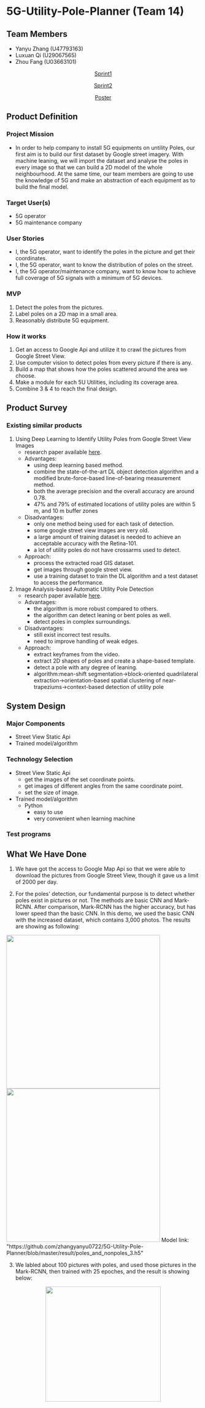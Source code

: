 # 5G-Utility-Pole-Planner (Team 14)

## Team Members

- Yanyu Zhang (U47793163)
- Luxuan Qi (U29067565)
- Zhou Fang (U03663101)

<p align="center">
  <a href="https://docs.google.com/presentation/d/1qWq742s4NI8pn1bmFl8gep5iJmCOW43pqanhG7Z6wek/edit?usp=sharing">Sprint1</a>
</p>

<p align="center">
  <a href="https://docs.google.com/presentation/d/1_AwGJDqD3ICkyTWdblvogblYmDKTAUlKJ4mJW6xaTWo/edit?usp=sharing">Sprint2</a>
</p>

<p align="center">
  <a href="https://github.com/zhangyanyu0722/5G-Utility-Pole-Planner/blob/master/result/A1_14.pdf">Poster</a>
</p>



## Product Definition

### Project Mission
- In order to help company to install 5G equipments on untility Poles, our first aim is to build our first dataset by Google street imagery. With machine leaning, we will import the dataset and analyse the poles in every image so that we can build a 2D model of the whole neighbourhood. At the same time, our team members are going to use the knowledge of 5G and make an abstraction of each equipment as to build the final model.

### Target User(s)
- 5G operator
- 5G maintenance company

### User Stories

- I, the 5G operator, want to identify the poles in the picture and get their coordinates.
- I, the 5G operator, want to know the distribution of poles on the street.
- I, the 5G operator/maintenance company, want to know how to achieve full coverage of 5G signals with a minimum of 5G devices.

### MVP

1. Detect the poles from the pictures.
2. Label poles on a 2D map in a small area.
3. Reasonably distribute 5G equipment.

### How it works

1. Get an access to Google Api and utilize it to crawl the pictures from Google Street View. 
2. Use computer vision to detect poles from every picture if there is any.
3. Build a map that shows how the poles scattered around the area we choose.
4. Make a module for each 5U Utilities, including its coverage area.
5. Combine 3 & 4 to reach the final design.

## Product Survey

### Existing similar products
1. Using Deep Learning to Identify Utility Poles from Google Street View Images
   - research paper available [here](https://github.com/zhangyanyu0722/5G-Utility-Pole-Planner/blob/lqi/thesis_pole.pdf).
   - Advantages:
      - using deep learning based method.
      - combine the state-of-the-art DL object detection algorithm and a modified brute-force-based line-of-bearing measurement method.
      - both the average precision and the overall accuracy are around 0.78.
      - 47% and 79% of estimated locations of utility poles are within 5 m, and 10 m buffer zones
   - Disadvantages:
      - only one method being used for each task of detection.
      - some google street view images are very old.
      - a large amount of training dataset is needed to achieve an acceptable accuracy with the Retina-101.
      - a lot of utility poles do not have crossarms used to detect.
   - Approach:
      - process the extracted road GIS dataset.
      - get images through google street view.
      - use a training dataset to train the DL algorithm and a test dataset to access the performance.
2. Image Analysis-based Automatic Utility Pole Detection
   - research paper available [here](https://github.com/zhangyanyu0722/5G-Utility-Pole-Planner/blob/lqi/paper.pdf).
   - Advantages:
      - the algorithm is more robust compared to others.
      - the algorithm can detect leaning or bent poles as well.
      - detect poles in complex surroundings.
   - Disadvantages:
      - still exist incorrect test results.
      - need to improve handling of weak edges.
   - Approach:
      - extract keyframes from the video.
      - extract 2D shapes of poles and create a shape-based template.
      - detect a pole with any degree of leaning.
      - algorithm:mean-shift segmentation->block-oriented quadrilateral extraction->orientation-based spatial clustering of near-trapeziums->context-based detection of utility pole


## System Design

### Major Components
- Street View Static Api
- Trained model/algorithm

### Technology Selection
- Street View Static Api
   - get the images of the set coordinate points.
   - get images of different angles from the same coordinate point.
   - set the size of image.
- Trained model/algorithm
   - Python
       - easy to use
       - very convenient when learning machine

### Test programs

## What We Have Done

1. We have got the access to Google Map Api so that we were able to download the pictures from Google Street View, though it gave us a limit of 2000 per day.

2. For the poles' detection, our fundamental purpose is to detect whether poles exist in pictures or not. The methods are basic CNN and Mark-RCNN. After comparison, Mark-RCNN has the higher accuracy, but has lower speed than the basic CNN. In this demo, we used the basic CNN with the increased dataset, which contains 3,000 photos. The results are showing as following:
<p float="middle">
  <img src="https://github.com/zhangyanyu0722/5G-Utility-Pole-Planner/blob/master/result/loss_4.png" width="400" />
  <img src="https://github.com/zhangyanyu0722/5G-Utility-Pole-Planner/blob/master/result/acc_4.png" width="400" />
Model link: "https://github.com/zhangyanyu0722/5G-Utility-Pole-Planner/blob/master/result/poles_and_nonpoles_3.h5"

3. We labled about 100 pictures with poles, and used those pictures in the Mark-RCNN, then trained with 25 epoches, and the result is showing below:
<p align="middle">
  <img src="https://github.com/zhangyanyu0722/5G-Utility-Pole-Planner/blob/master/result/mrcnn.png" width="300">

  
  
